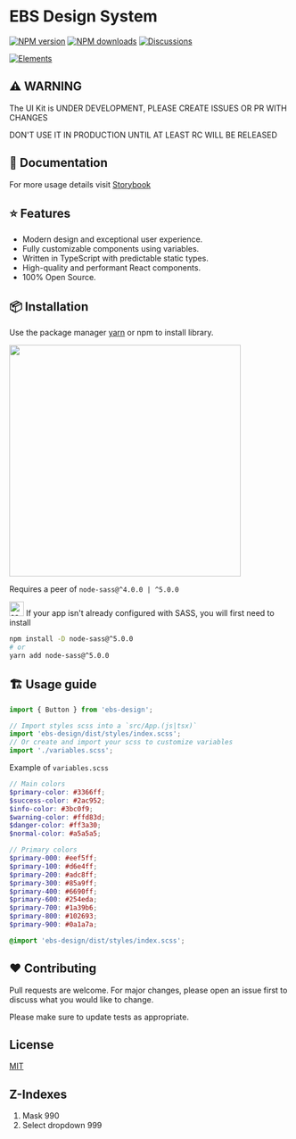 # EBS Design System

[![NPM version][npm-image]][npm-url]
[![NPM downloads][download-image]][download-url]
[![Discussions][discussions-image]][discussions-url]

[![Elements][elements-image]][elements-url]

[npm-image]: http://img.shields.io/npm/v/ebs-design.svg?style=flat-square
[npm-url]: http://npmjs.org/package/ebs-design
[elements-image]: https://i.ibb.co/gMSWhYM/Elements-1.png
[elements-url]: https://ebs-integrator.github.io/ebs-design/
[download-image]: https://img.shields.io/npm/dm/ebs-design.svg?style=flat-square
[download-url]: https://npmjs.org/package/ebs-design
[discussions-image]: https://img.shields.io/badge/discussions-on%20github-blue?style=flat-square
[discussions-url]: https://github.com/ebs-integrator/ebs-design/discussions

## ⚠️ WARNING

The UI Kit is UNDER DEVELOPMENT, PLEASE CREATE ISSUES OR PR WITH CHANGES

DON'T USE IT IN PRODUCTION UNTIL AT LEAST RC WILL BE RELEASED

## 🧾 Documentation

For more usage details visit [Storybook](https://ebs-integrator.github.io/ebs-design/)

## ⭐ Features

- Modern design and exceptional user experience.
- Fully customizable components using variables.
- Written in TypeScript with predictable static types.
- High-quality and performant React components.
- 100% Open Source.

## 📦 Installation

Use the package manager [yarn](https://classic.yarnpkg.com/en/docs/install/#debian-stable) or npm to install library.

<img width="415px" src="https://nodei.co/npm/ebs-design.png?downloads=true&downloadRank=true&stars=true" />

Requires a peer of `node-sass@^4.0.0 | ^5.0.0`

<img alt="sass" width="26px" src="https://camo.githubusercontent.com/e42f5a6972953c0b7a055a4bdadb9f464866e14fd27ee15d7335f4b401626aca/68747470733a2f2f696d672e69636f6e73382e636f6d2f636f6c6f722f3234302f3030303030302f736173732e706e67" data-canonical-src="https://img.icons8.com/color/240/000000/sass.png" />
If your app isn't already configured with SASS, you will first need to install

```bash
npm install -D node-sass@^5.0.0
# or
yarn add node-sass@^5.0.0
```

## 🏗️ Usage guide

```javascript
import { Button } from 'ebs-design';

// Import styles scss into a `src/App.(js|tsx)`
import 'ebs-design/dist/styles/index.scss';
// Or create and import your scss to customize variables
import './variables.scss';
```

Example of `variables.scss`

```scss
// Main colors
$primary-color: #3366ff;
$success-color: #2ac952;
$info-color: #3bc0f9;
$warning-color: #ffd83d;
$danger-color: #ff3a30;
$normal-color: #a5a5a5;

// Primary colors
$primary-000: #eef5ff;
$primary-100: #d6e4ff;
$primary-200: #adc8ff;
$primary-300: #85a9ff;
$primary-400: #6690ff;
$primary-600: #254eda;
$primary-700: #1a39b6;
$primary-800: #102693;
$primary-900: #0a1a7a;

@import 'ebs-design/dist/styles/index.scss';
```

## ❤️ Contributing

Pull requests are welcome. For major changes, please open an issue first to discuss what you would like to change.

Please make sure to update tests as appropriate.

## License

[MIT](https://choosealicense.com/licenses/mit/)

## Z-Indexes

1. Mask 990
2. Select dropdown 999
